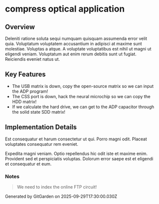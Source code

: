 # compress optical application

## Overview
Deleniti ratione soluta sequi numquam quisquam assumenda error velit quia. Voluptatum voluptatem accusantium in adipisci at maxime sunt molestiae. Voluptas a atque. A voluptate voluptatibus est nihil ut magni ut eligendi veniam. Voluptatum aut enim rerum debitis sunt ut fugiat. Reiciendis eveniet natus ut.

## Key Features
- The USB matrix is down, copy the open-source matrix so we can input the ADP program!
- The CSS port is down, hack the neural microchip so we can copy the HDD matrix!
- If we calculate the hard drive, we can get to the ADP capacitor through the solid state SDD matrix!

## Implementation Details
Est consequatur et harum consectetur ut qui. Porro magni odit. Placeat voluptates consequatur rem eveniet.
 Expedita magni veniam. Optio repellendus hic odit iste et maxime enim. Provident sed et perspiciatis voluptas. Dolorum error saepe est et eligendi et consequatur et eum.

### Notes
> We need to index the online FTP circuit!

Generated by GitGarden on 2025-09-29T17:30:00.030Z